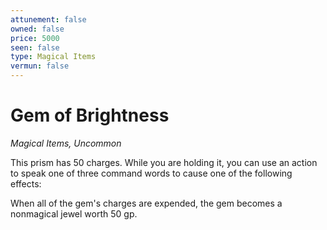 ```yaml
---
attunement: false
owned: false
price: 5000
seen: false
type: Magical Items
vermun: false
---
```

# Gem of Brightness

*Magical Items, Uncommon*

This prism has 50 charges. While you are holding it, you can use an action to speak one of three command words to cause one of the following effects: 




When all of the gem's charges are expended, the gem becomes a nonmagical jewel worth 50 gp.